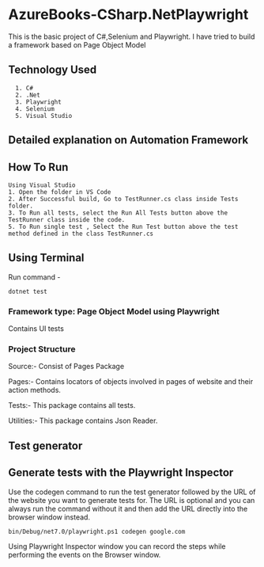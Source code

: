 # AzureBooks-CSharp.NetPlaywright
This is the basic project of C#,Selenium and Playwright. I have tried to build a framework based on Page Object Model

## Technology Used
```
  1. C#
  2. .Net
  3. Playwright 
  4. Selenium
  5. Visual Studio
```


## Detailed explanation on Automation Framework
## How To Run
```
Using Visual Studio
1. Open the folder in VS Code
2. After Successful build, Go to TestRunner.cs class inside Tests folder.
3. To Run all tests, select the Run All Tests button above the TestRunner class inside the code.
5. To Run single test , Select the Run Test button above the test method defined in the class TestRunner.cs
```

## Using Terminal
Run command - 
```
dotnet test
```

### Framework type: Page Object Model using Playwright

Contains  UI tests


### Project Structure
Source:- Consist of Pages Package

Pages:-
Contains locators of objects involved in pages of website and their action methods.

Tests:-
This package contains all tests.

Utilities:-
This package contains Json Reader.


## Test generator
## Generate tests with the Playwright Inspector

Use the codegen command to run the test generator followed by the URL of the website you want to generate tests for. The URL is optional and you can always run the command without it and then add the URL directly into the browser window instead.

```
bin/Debug/net7.0/playwright.ps1 codegen google.com
```
Using Playwright Inspector window you can record the steps while performing the events on the Browser window.
